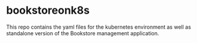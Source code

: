 # bookstoreonk8s


This repo contains the yaml files for the kubernetes environment as well as standalone version of the Bookstore management application.
